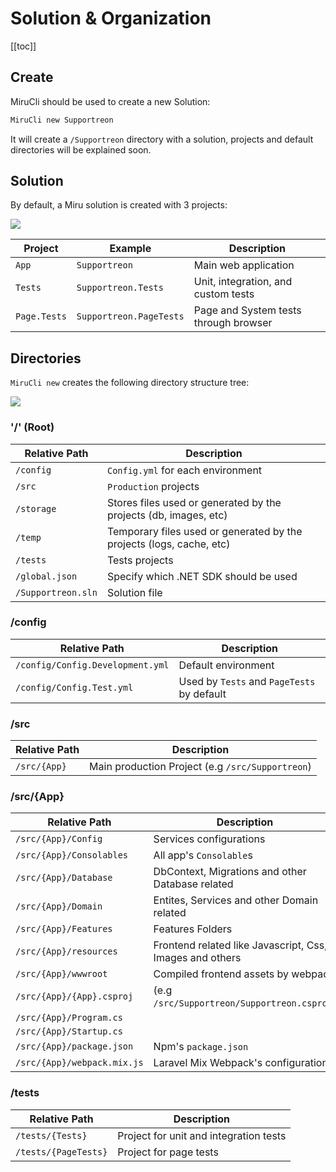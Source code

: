 <!--
Introduction
Solution
    create
    name
    location
    projects
Projects
    app, tests, pagetests
Directories
    root name
    all dirs from /
-->

# Solution & Organization

[[toc]]

## Create

MiruCli should be used to create a new Solution:

```sh
MiruCli new Supportreon
```

It will create a ```/Supportreon``` directory with a solution, projects and default directories will be explained soon.

## Solution

By default, a Miru solution is created with 3 projects:

![](/Solution-Projects.png)

|    Project      |  Example  | Description|
|-----------------|-----------|------------|
| `App`  | `Supportreon` | Main web application |
| `Tests`  | `Supportreon.Tests` | Unit, integration, and custom tests |
| `Page.Tests`  | `Supportreon.PageTests` | Page and System tests through browser |

## Directories

```MiruCli new``` creates the following directory structure tree:

![](/CreatingNewSolution-Directories.png)

### '/' (Root)

|    Relative Path      |  Description  |
|-----------------------|----------------|
| `/config`             | `Config.yml` for each environment |
| `/src`                | `Production` projects |
| `/storage`            | Stores files used or generated by the projects (db, images, etc) |
| `/temp`               | Temporary files used or generated by the projects (logs, cache, etc) |
| `/tests`               | Tests projects |
| `/global.json`        | Specify which .NET SDK should be used |
| `/Supportreon.sln`        | Solution file |

### /config

|    Relative Path      |  Description  |
|-----------------------|----------------|
| `/config/Config.Development.yml`      | Default environment |
| `/config/Config.Test.yml`             | Used by `Tests` and `PageTests` by default |

### /src

|    Relative Path      |  Description  |
|-----------------------|----------------|
| `/src/{App}`      | Main production Project (e.g `/src/Supportreon`) |

### /src/{App}

|    Relative Path      |  Description  |
|-----------------------|----------------|
| `/src/{App}/Config`      | Services configurations |
| `/src/{App}/Consolables`      | All app's `Consolable`s |
| `/src/{App}/Database`      | DbContext, Migrations and other Database related |
| `/src/{App}/Domain`      | Entites, Services and other Domain related |
| `/src/{App}/Features`      | Features Folders |
| `/src/{App}/resources`      | Frontend related like Javascript, Css, Images and others |
| `/src/{App}/wwwroot`      | Compiled frontend assets by webpack |
| `/src/{App}/{App}.csproj`      | (e.g `/src/Supportreon/Supportreon.csproj`) |
| `/src/{App}/Program.cs`      |  |
| `/src/{App}/Startup.cs`      |  |
| `/src/{App}/package.json`     | Npm's `package.json` |
| `/src/{App}/webpack.mix.js`     | Laravel Mix Webpack's configurations |

### /tests

|    Relative Path      |  Description  |
|-----------------------|----------------|
| `/tests/{Tests}`      | Project for unit and integration tests |
| `/tests/{PageTests}`      | Project for page tests |
